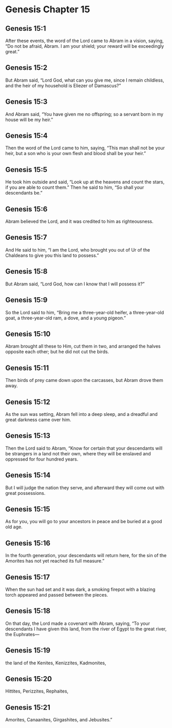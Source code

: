# Genesis Chapter 15

## Genesis 15:1
After these events, the word of the Lord came to Abram in a vision, saying, “Do not be afraid, Abram. I am your shield; your reward will be exceedingly great.”

## Genesis 15:2
But Abram said, “Lord God, what can you give me, since I remain childless, and the heir of my household is Eliezer of Damascus?”

## Genesis 15:3
And Abram said, “You have given me no offspring; so a servant born in my house will be my heir.”

## Genesis 15:4
Then the word of the Lord came to him, saying, “This man shall not be your heir, but a son who is your own flesh and blood shall be your heir.”

## Genesis 15:5
He took him outside and said, “Look up at the heavens and count the stars, if you are able to count them.” Then he said to him, “So shall your descendants be.”

## Genesis 15:6
Abram believed the Lord, and it was credited to him as righteousness.

## Genesis 15:7
And He said to him, “I am the Lord, who brought you out of Ur of the Chaldeans to give you this land to possess.”

## Genesis 15:8
But Abram said, “Lord God, how can I know that I will possess it?”

## Genesis 15:9
So the Lord said to him, “Bring me a three-year-old heifer, a three-year-old goat, a three-year-old ram, a dove, and a young pigeon.”

## Genesis 15:10
Abram brought all these to Him, cut them in two, and arranged the halves opposite each other; but he did not cut the birds.

## Genesis 15:11
Then birds of prey came down upon the carcasses, but Abram drove them away.

## Genesis 15:12
As the sun was setting, Abram fell into a deep sleep, and a dreadful and great darkness came over him.

## Genesis 15:13
Then the Lord said to Abram, “Know for certain that your descendants will be strangers in a land not their own, where they will be enslaved and oppressed for four hundred years.

## Genesis 15:14
But I will judge the nation they serve, and afterward they will come out with great possessions.

## Genesis 15:15
As for you, you will go to your ancestors in peace and be buried at a good old age.

## Genesis 15:16
In the fourth generation, your descendants will return here, for the sin of the Amorites has not yet reached its full measure.”

## Genesis 15:17
When the sun had set and it was dark, a smoking firepot with a blazing torch appeared and passed between the pieces.

## Genesis 15:18
On that day, the Lord made a covenant with Abram, saying, “To your descendants I have given this land, from the river of Egypt to the great river, the Euphrates—

## Genesis 15:19
the land of the Kenites, Kenizzites, Kadmonites,

## Genesis 15:20
Hittites, Perizzites, Rephaites,

## Genesis 15:21
Amorites, Canaanites, Girgashites, and Jebusites.”
